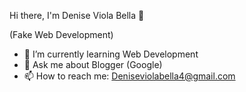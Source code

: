 Hi there, I'm Denise Viola Bella 👋

(Fake Web Development)
 
- 🌱 I’m currently learning Web Development
- 💬 Ask me about Blogger (Google)
- 📫 How to reach me: Deniseviolabella4@gmail.com

